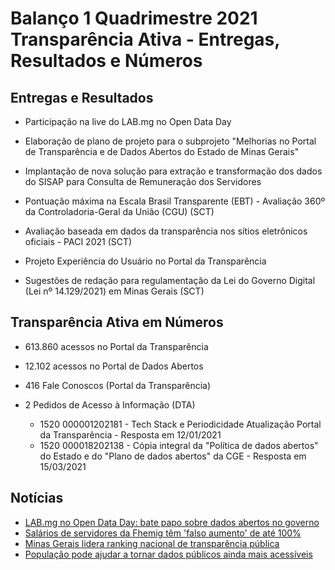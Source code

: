 # Balanço 1 Quadrimestre 2021 Transparência Ativa - Entregas, Resultados e Números

## Entregas e Resultados

- Participação na live do LAB.mg no Open Data Day

- Elaboração de plano de projeto para o subprojeto "Melhorias no Portal de Transparência e de Dados Abertos do Estado de Minas Gerais" 

- Implantação de nova solução para extração e transformação dos dados do SISAP para Consulta de Remuneração dos Servidores

- Pontuação máxima na Escala Brasil Transparente (EBT) - Avaliação 360º da Controladoria-Geral da União (CGU) (SCT)

- Avaliação baseada em dados da transparência nos sítios eletrônicos oficiais - PACI 2021 (SCT)

- Projeto Experiência do Usuário no Portal da Transparência

- Sugestões de redação para regulamentação da Lei do Governo Digital (Lei nº 14.129/2021) em Minas Gerais (SCT)

## Transparência Ativa em Números

- 613.860 acessos no Portal da Transparência
- 12.102 acessos no Portal de Dados Abertos
- 416 Fale Conoscos (Portal da Transparência)
- 2 Pedidos de Acesso à Informação (DTA)

    - 1520 000001202181 - Tech Stack e Periodicidade Atualização Portal da Transparência - Resposta em 12/01/2021
    - 1520 000018202138 - Cópia integral da "Política de dados abertos" do Estado e do "Plano de dados abertos" da CGE - Resposta em 15/03/2021
    
## Notícias

- [LAB.mg no Open Data Day: bate papo sobre dados abertos no governo
](https://opendataday.org/events/2021/#lab-mg-no-open-data-day-bate-papo-sobre-dados-abertos-no-governo)
- [Salários de servidores da Fhemig têm 'falso aumento' de até 100%](https://noticias.r7.com/minas-gerais/balanco-geral-mg/videos/salarios-de-servidores-da-fhemig-tem-falso-aumento-de-ate-100-05032021)
- [Minas Gerais lidera ranking nacional de transparência pública](http://www.agenciaminas.mg.gov.br/noticia/minas-gerais-lidera-ranking-nacional-de-transparencia-publica)
- [População pode ajudar a tornar dados públicos ainda mais acessíveis
](http://www.agenciaminas.mg.gov.br/noticia/populacao-pode-ajudar-a-tornar-dados-publicos-ainda-mais-acessiveis)